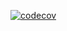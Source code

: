 [![codecov](https://codecov.io/gh/barrackkk/3-sprint-mission/branch/main/graph/badge.svg)](https://codecov.io/gh/barrackkk/3-sprint-mission)